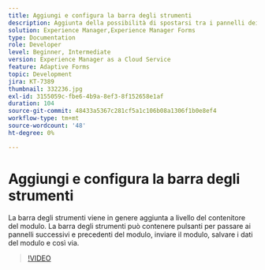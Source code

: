 ```yaml
---
title: Aggiungi e configura la barra degli strumenti
description: Aggiunta della possibilità di spostarsi tra i pannelli dei moduli.
solution: Experience Manager,Experience Manager Forms
type: Documentation
role: Developer
level: Beginner, Intermediate
version: Experience Manager as a Cloud Service
feature: Adaptive Forms
topic: Development
jira: KT-7389
thumbnail: 332236.jpg
exl-id: 3155059c-fbe6-4b9a-8ef3-8f152658e1af
duration: 104
source-git-commit: 48433a5367c281cf5a1c106b08a1306f1b0e8ef4
workflow-type: tm+mt
source-wordcount: '48'
ht-degree: 0%

---
```


# Aggiungi e configura la barra degli strumenti

La barra degli strumenti viene in genere aggiunta a livello del contenitore del modulo. La barra degli strumenti può contenere pulsanti per passare ai pannelli successivi e precedenti del modulo, inviare il modulo, salvare i dati del modulo e così via.

>[!VIDEO](https://video.tv.adobe.com/v/3424947?quality=12&learn=on&captions=ita)
